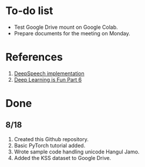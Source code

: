 # To-do list
* Test Google Drive mount on Google Colab.
* Prepare documents for the meeting on Monday.

# References
1. [DeepSpeech implementation](https://github.com/mozilla/DeepSpeech)
2. [Deep Learning is Fun Part 6](https://medium.com/@jongdae.lim/%EA%B8%B0%EA%B3%84-%ED%95%99%EC%8A%B5-machine-learning-%EC%9D%80-%EC%A6%90%EA%B2%81%EB%8B%A4-part-6-eb0ed6b0ed1d)

# Done
## 8/18
1. Created this Github repository.
2. Basic PyTorch tutorial added.
3. Wrote sample code handling unicode Hangul Jamo. 
4. Added the KSS dataset to Google Drive.
